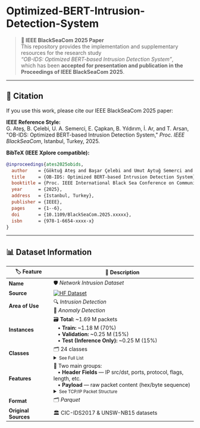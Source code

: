 # Optimized-BERT-Intrusion-Detection-System

> **📢 IEEE BlackSeaCom 2025 Paper**  
> This repository provides the implementation and supplementary resources for the research study  
> *“OB-IDS: Optimized BERT-based Intrusion Detection System”*,  
> which has been **accepted for presentation and publication in the Proceedings of IEEE BlackSeaCom 2025**. 

---

## 📜 Citation  

If you use this work, please cite our IEEE BlackSeaCom 2025 paper:  

**IEEE Reference Style:**  
G. Ateş, B. Çelebi, U. A. Semerci, E. Çapkan, B. Yıldırım, İ. Ar, and T. Arsan,  
"OB-IDS: Optimized BERT-based Intrusion Detection System," *Proc. IEEE BlackSeaCom*, Istanbul, Turkey, 2025.  

**BibTeX (IEEE Xplore compatible):**  

```bibtex
@inproceedings{ates2025obids,
  author    = {Göktuğ Ateş and Başar Çelebi and Umut Aytuğ Semerci and Emircan Çapkan and Batuhan Yıldırım and İlktan Ar and Taner Arsan},
  title     = {OB-IDS: Optimized BERT-based Intrusion Detection System},
  booktitle = {Proc. IEEE International Black Sea Conference on Communications and Networking (BlackSeaCom)},
  year      = {2025},
  address   = {Istanbul, Turkey},
  publisher = {IEEE},
  pages     = {1--6},                   
  doi       = {10.1109/BlackSeaCom.2025.xxxxx},  
  isbn      = {978-1-6654-xxxx-x}      
}
```

---

## 📊 Dataset Information

| 🏷️ Feature   | 📌 Description |
|--------------|--------------------------------------------------------------------------|
| **Name**     | 🛡️ *Network Intrusion Dataset* |
| **Source**   | [![HF Dataset](https://img.shields.io/badge/HuggingFace-Network--Intrusion--Dataset-%23ffcc00?logo=huggingface&logoColor=white&style=for-the-badge)](https://huggingface.co/datasets/gates04/network-intrusion-dataset) |
| **Area of Use** | 🔍 *Intrusion Detection* <br> 🚨 *Anomaly Detection* |
| **Instances**      | 🗃 **Total:** ~1.69 M packets <br>&nbsp;&nbsp;&nbsp;• **Train:** ~1.18 M (70%) <br>&nbsp;&nbsp;&nbsp;• **Validation:** ~0.25 M (15%) <br>&nbsp;&nbsp;&nbsp;• **Test (Inference Only):** ~0.25 M (15%) |
| **Classes** | 🗂️ 24 classes <br><details><summary><small>See Full List</small></summary> <table border="1" cellspacing="0" cellpadding="5" style="font-size:90%"> <tr><th>Category</th><th>Classes</th></tr><tr><td><b>🟢 Normal</b></td><td>Normal</td></tr><tr><td><b>🛡 DoS / DDoS</b></td><td>Slowloris, GoldenEye, Hulk, SlowHTTPTest, DDoS</td></tr><tr><td><b>🌐 Web Attacks</b></td><td>XSS, SQL Injection, Brute Force</td></tr><tr><td><b>⚙️ Other Attacks</b></td><td>Exploit, Fuzzers, Infiltration, PortScan, Bot, Heartbleed, Worms</td></tr></table> </details> | 
| **Features** | 🧩 Two main groups: <br>&nbsp;&nbsp;&nbsp;• **Header Fields** — IP src/dst, ports, protocol, flags, length, etc. <br>&nbsp;&nbsp;&nbsp;• **Payload** — raw packet content (hex/byte sequence) <br><details><summary><small>See TCP/IP Packet Structure </small></summary><br><img src="Docs/Fine-Tuning-Approaches/TCP-IP-Packet-Structure.png" alt="TCP/IP Packet Structure" width="90%"></details> |
| **Format**   | 🗂️ *Parquet* |
| **Original Sources** | 🏛️ CIC-IDS2017 & UNSW-NB15 datasets |
